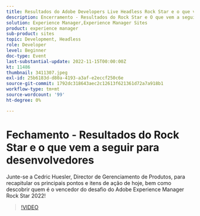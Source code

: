 ```yaml
---
title: Resultados do Adobe Developers Live Headless Rock Star e o que vem a seguir para desenvolvedores
description: Encerramento - Resultados do Rock Star e O que vem a seguir para desenvolvedoresJunte-se a Cedric Huesler, Director de Gerenciamento de produtos, para recapitular os principais argumentos e itens de ação de hoje, bem como para descobrir quem é o vencedor do desafio do Adobe Experience Manager Rock Star 2022!
solution: Experience Manager,Experience Manager Sites
product: experience manager
sub-product: sites
topic: Development, Headless
role: Developer
level: Beginner
doc-type: Event
last-substantial-update: 2022-11-15T00:00:00Z
kt: 11486
thumbnail: 3411307.jpeg
exl-id: 25b6183d-d80a-4193-a3af-e2eccf250c6e
source-git-commit: 1792dc318643aec2c12613f621361d72a7a918b1
workflow-type: tm+mt
source-wordcount: '99'
ht-degree: 0%

---
```


# Fechamento - Resultados do Rock Star e o que vem a seguir para desenvolvedores

Junte-se a Cedric Huesler, Director de Gerenciamento de Produtos, para recapitular os principais pontos e itens de ação de hoje, bem como descobrir quem é o vencedor do desafio do Adobe Experience Manager Rock Star 2022!

>[!VIDEO](https://video.tv.adobe.com/v/3411307/?quality=12&learn=on)
